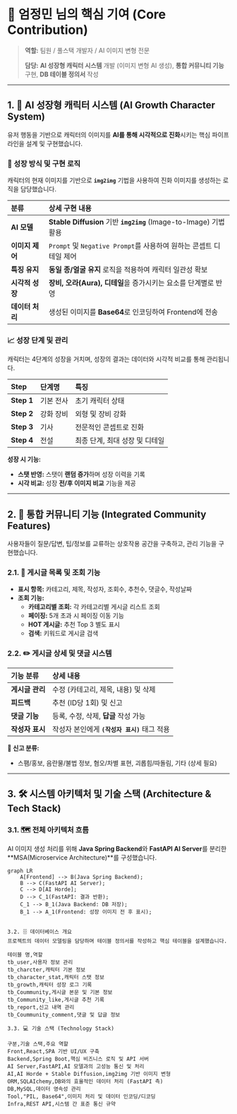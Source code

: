 # 🚀 엄정민 님의 핵심 기여 (Core Contribution)

> **역할:** 팀원 / 풀스택 개발자 / AI 이미지 변형 전문
>
> **담당:** **AI 성장형 캐릭터 시스템** 개발 (이미지 변형 AI 생성), **통합 커뮤니티 기능** 구현, **DB 테이블 정의서** 작성

***

## 1. 🤖 AI 성장형 캐릭터 시스템 (AI Growth Character System)

유저 행동을 기반으로 캐릭터의 이미지를 **AI를 통해 시각적으로 진화**시키는 핵심 파이프라인을 설계 및 구현했습니다.

### 🌟 성장 방식 및 구현 로직

캐릭터의 현재 이미지를 기반으로 **`img2img`** 기법을 사용하여 진화 이미지를 생성하는 로직을 담당했습니다.

| 분류 | 상세 구현 내용 |
| :--- | :--- |
| **AI 모델** | **Stable Diffusion** 기반 **`img2img`** (Image-to-Image) 기법 활용 |
| **이미지 제어** | `Prompt` 및 `Negative Prompt`를 사용하여 원하는 콘셉트 디테일 제어 |
| **특징 유지** | **동일 종/얼굴 유지** 로직을 적용하여 캐릭터 일관성 확보 |
| **시각적 성장** | **장비, 오라(Aura), 디테일**을 증가시키는 요소를 단계별로 반영 |
| **데이터 처리** | 생성된 이미지를 **Base64**로 인코딩하여 Frontend에 전송 |

### 📈 성장 단계 및 관리

캐릭터는 4단계의 성장을 거치며, 성장의 결과는 데이터와 시각적 비교를 통해 관리됩니다.

| Step | 단계명 | 특징 |
| :--- | :--- | :--- |
| **Step 1** | 기본 전사 | 초기 캐릭터 상태 |
| **Step 2** | 강화 장비 | 외형 및 장비 강화 |
| **Step 3** | 기사 | 전문적인 콘셉트로 진화 |
| **Step 4** | 전설 | 최종 단계, 최대 성장 및 디테일 |

**성장 시 기능:**
* **스탯 반영:** 스탯이 **랜덤 증가**하며 성장 이력을 기록
* **시각 비교:** 성장 **전/후 이미지 비교** 기능을 제공

***

## 2. 💬 통합 커뮤니티 기능 (Integrated Community Features)

사용자들이 질문/답변, 팁/정보를 교류하는 상호작용 공간을 구축하고, 관리 기능을 구현했습니다.

### 2.1. 📑 게시글 목록 및 조회 기능

* **표시 항목:** 카테고리, 제목, 작성자, 조회수, 추천수, 댓글수, 작성날짜
* **조회 기능:**
    * **카테고리별 조회:** 각 카테고리별 게시글 리스트 조회
    * **페이징:** 5개 초과 시 페이징 이동 기능
    * **HOT 게시글:** 추천 Top 3 별도 표시
    * **검색:** 키워드로 게시글 검색

### 2.2. ✏️ 게시글 상세 및 댓글 시스템

| 기능 분류 | 상세 내용 |
| :--- | :--- |
| **게시글 관리** | 수정 (카테고리, 제목, 내용) 및 삭제 |
| **피드백** | 추천 (ID당 1회) 및 신고 |
| **댓글 기능** | 등록, 수정, 삭제, **답글** 작성 가능 |
| **작성자 표시** | 작성자 본인에게 **`(작성자 표시)`** 태그 적용 |

**🚨 신고 분류:**
* 스팸/홍보, 음란물/불법 정보, 혐오/차별 표현, 괴롭힘/따돌림, 기타 (상세 필요)

***

## 3. 🛠️ 시스템 아키텍처 및 기술 스택 (Architecture & Tech Stack)

### 3.1. 🗺️ 전체 아키텍처 흐름

AI 이미지 생성 처리를 위해 **Java Spring Backend**와 **FastAPI AI Server**를 분리한 **MSA(Microservice Architecture)**를 구성했습니다.

```mermaid
graph LR
    A[Frontend] --> B(Java Spring Backend);
    B --> C(FastAPI AI Server);
    C --> D[AI Horde];
    D --> C_1(FastAPI: 결과 반환);
    C_1 --> B_1(Java Backend: DB 저장);
    B_1 --> A_1(Frontend: 성장 이미지 전 후 표시);


3.2. 🗄️ 데이터베이스 개요
프로젝트의 데이터 모델링을 담당하며 테이블 정의서를 작성하고 핵심 테이블을 설계했습니다.

테이블 명,역할
tb_user,사용자 정보 관리
tb_charcter,캐릭터 기본 정보
tb_character_stat,캐릭터 스탯 정보
tb_growth,캐릭터 성장 로그 기록
tb_Coummunity,게시글 본문 및 기본 정보
tb_Community_like,게시글 추천 기록
tb_report,신고 내역 관리
tb_Coummunity_comment,댓글 및 답글 정보

3.3. 💻 기술 스택 (Technology Stack)

구분,기술 스택,주요 역할
Front,React,SPA 기반 UI/UX 구축
Backend,Spring Boot,핵심 비즈니스 로직 및 API 서버
AI Server,FastAPI,AI 모델과의 고성능 통신 및 처리
AI,AI Horde + Stable Diffusion,img2img 기반 이미지 변형
ORM,SQLAIchemy,DB와의 효율적인 데이터 처리 (FastAPI 측)
DB,MySQL,데이터 영속성 관리
Tool,"PIL, Base64",이미지 처리 및 데이터 인코딩/디코딩
Infra,REST API,시스템 간 표준 통신 규약